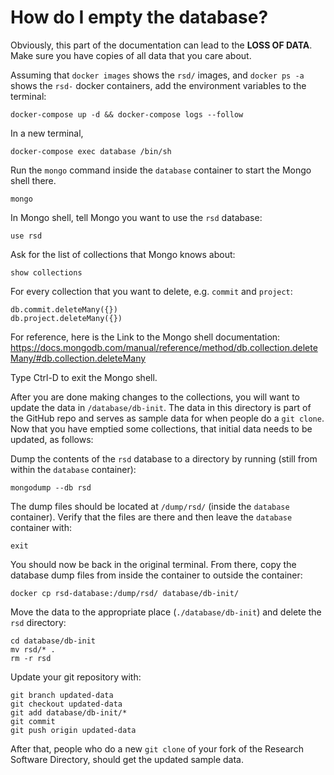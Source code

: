 # How do I empty the database?

Obviously, this part of the documentation can lead to the **LOSS OF DATA**. Make
sure you have copies of all data that you care about. 

Assuming that ``docker images`` shows the ``rsd/`` images, and ``docker ps -a``
shows the ``rsd-`` docker containers, add the environment variables to the
terminal:

```
docker-compose up -d && docker-compose logs --follow
```

In a new terminal, 

```
docker-compose exec database /bin/sh
```

Run the ``mongo`` command inside the ``database`` container to start the Mongo
shell there.

```
mongo
```

In Mongo shell, tell Mongo you want to use the ``rsd`` database:

```
use rsd
```

Ask for the list of collections that Mongo knows about:

```
show collections
```

For every collection that you want to delete, e.g. ``commit`` and ``project``:

```
db.commit.deleteMany({})
db.project.deleteMany({})
```

For reference, here is the Link to the Mongo shell documentation:
https://docs.mongodb.com/manual/reference/method/db.collection.deleteMany/#db.collection.deleteMany

Type Ctrl-D to exit the Mongo shell. 

After you are done making changes to the collections, you will want to update
the data in ``/database/db-init``. The data in this directory is part of the
GitHub repo and serves as sample data for when people do a ``git clone``. Now
that you have emptied some collections, that initial data needs to be updated,
as follows:

Dump the contents of the ``rsd`` database to a directory by running (still from
within the ``database`` container):
 
```
mongodump --db rsd
```

The dump files should be located at ``/dump/rsd/`` (inside the ``database``
container). Verify that the files are there and then leave the ``database``
container with:

```
exit 
```

You should now be back in the original terminal. From there, copy the database dump files from inside the
container to outside the container:

```
docker cp rsd-database:/dump/rsd/ database/db-init/
```

Move the data to the appropriate place (``./database/db-init``) and delete the ``rsd`` directory:

```
cd database/db-init
mv rsd/* .
rm -r rsd
```

Update your git repository with:

```
git branch updated-data
git checkout updated-data
git add database/db-init/*
git commit
git push origin updated-data
```

After that, people who do a new ``git clone`` of your fork of the Research Software
Directory, should get the updated sample data.
 
